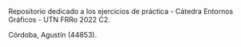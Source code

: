 Repositorio dedicado a los ejercicios de práctica - Cátedra Entornos Gráficos - UTN FRRo 2022 C2.

Córdoba, Agustín (44853).